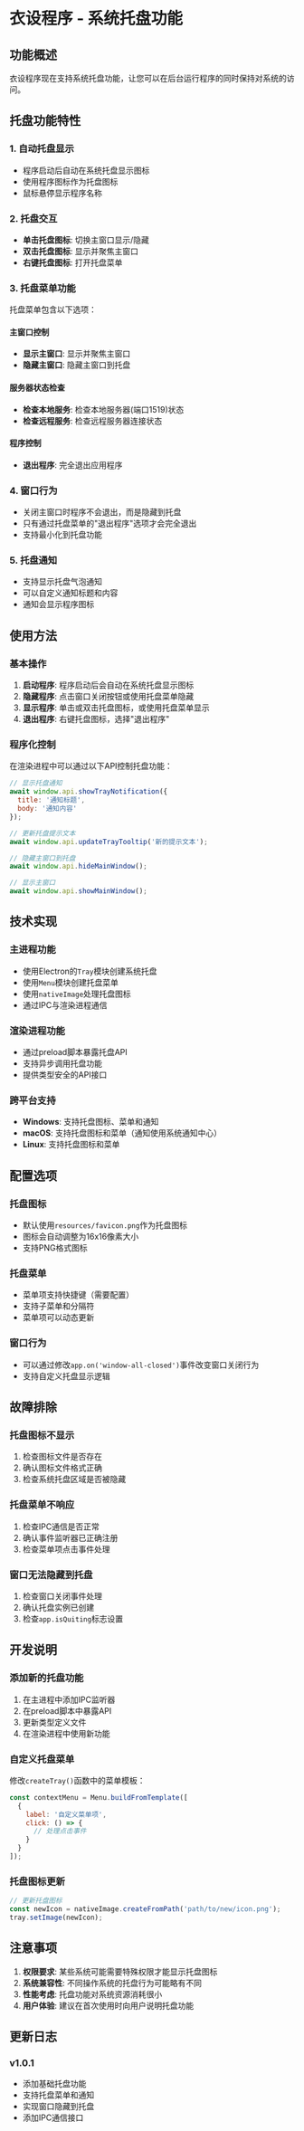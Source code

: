 # 衣设程序 - 系统托盘功能

## 功能概述

衣设程序现在支持系统托盘功能，让您可以在后台运行程序的同时保持对系统的访问。

## 托盘功能特性

### 1. 自动托盘显示
- 程序启动后自动在系统托盘显示图标
- 使用程序图标作为托盘图标
- 鼠标悬停显示程序名称

### 2. 托盘交互
- **单击托盘图标**: 切换主窗口显示/隐藏
- **双击托盘图标**: 显示并聚焦主窗口
- **右键托盘图标**: 打开托盘菜单

### 3. 托盘菜单功能
托盘菜单包含以下选项：

#### 主窗口控制
- **显示主窗口**: 显示并聚焦主窗口
- **隐藏主窗口**: 隐藏主窗口到托盘

#### 服务器状态检查
- **检查本地服务**: 检查本地服务器(端口1519)状态
- **检查远程服务**: 检查远程服务器连接状态

#### 程序控制
- **退出程序**: 完全退出应用程序

### 4. 窗口行为
- 关闭主窗口时程序不会退出，而是隐藏到托盘
- 只有通过托盘菜单的"退出程序"选项才会完全退出
- 支持最小化到托盘功能

### 5. 托盘通知
- 支持显示托盘气泡通知
- 可以自定义通知标题和内容
- 通知会显示程序图标

## 使用方法

### 基本操作
1. **启动程序**: 程序启动后会自动在系统托盘显示图标
2. **隐藏程序**: 点击窗口关闭按钮或使用托盘菜单隐藏
3. **显示程序**: 单击或双击托盘图标，或使用托盘菜单显示
4. **退出程序**: 右键托盘图标，选择"退出程序"

### 程序化控制
在渲染进程中可以通过以下API控制托盘功能：

```javascript
// 显示托盘通知
await window.api.showTrayNotification({
  title: '通知标题',
  body: '通知内容'
});

// 更新托盘提示文本
await window.api.updateTrayTooltip('新的提示文本');

// 隐藏主窗口到托盘
await window.api.hideMainWindow();

// 显示主窗口
await window.api.showMainWindow();
```

## 技术实现

### 主进程功能
- 使用Electron的`Tray`模块创建系统托盘
- 使用`Menu`模块创建托盘菜单
- 使用`nativeImage`处理托盘图标
- 通过IPC与渲染进程通信

### 渲染进程功能
- 通过preload脚本暴露托盘API
- 支持异步调用托盘功能
- 提供类型安全的API接口

### 跨平台支持
- **Windows**: 支持托盘图标、菜单和通知
- **macOS**: 支持托盘图标和菜单（通知使用系统通知中心）
- **Linux**: 支持托盘图标和菜单

## 配置选项

### 托盘图标
- 默认使用`resources/favicon.png`作为托盘图标
- 图标会自动调整为16x16像素大小
- 支持PNG格式图标

### 托盘菜单
- 菜单项支持快捷键（需要配置）
- 支持子菜单和分隔符
- 菜单项可以动态更新

### 窗口行为
- 可以通过修改`app.on('window-all-closed')`事件改变窗口关闭行为
- 支持自定义托盘显示逻辑

## 故障排除

### 托盘图标不显示
1. 检查图标文件是否存在
2. 确认图标文件格式正确
3. 检查系统托盘区域是否被隐藏

### 托盘菜单不响应
1. 检查IPC通信是否正常
2. 确认事件监听器已正确注册
3. 检查菜单项点击事件处理

### 窗口无法隐藏到托盘
1. 检查窗口关闭事件处理
2. 确认托盘实例已创建
3. 检查`app.isQuiting`标志设置

## 开发说明

### 添加新的托盘功能
1. 在主进程中添加IPC监听器
2. 在preload脚本中暴露API
3. 更新类型定义文件
4. 在渲染进程中使用新功能

### 自定义托盘菜单
修改`createTray()`函数中的菜单模板：

```javascript
const contextMenu = Menu.buildFromTemplate([
  {
    label: '自定义菜单项',
    click: () => {
      // 处理点击事件
    }
  }
]);
```

### 托盘图标更新
```javascript
// 更新托盘图标
const newIcon = nativeImage.createFromPath('path/to/new/icon.png');
tray.setImage(newIcon);
```

## 注意事项

1. **权限要求**: 某些系统可能需要特殊权限才能显示托盘图标
2. **系统兼容性**: 不同操作系统的托盘行为可能略有不同
3. **性能考虑**: 托盘功能对系统资源消耗很小
4. **用户体验**: 建议在首次使用时向用户说明托盘功能

## 更新日志

### v1.0.1
- 添加基础托盘功能
- 支持托盘菜单和通知
- 实现窗口隐藏到托盘
- 添加IPC通信接口 